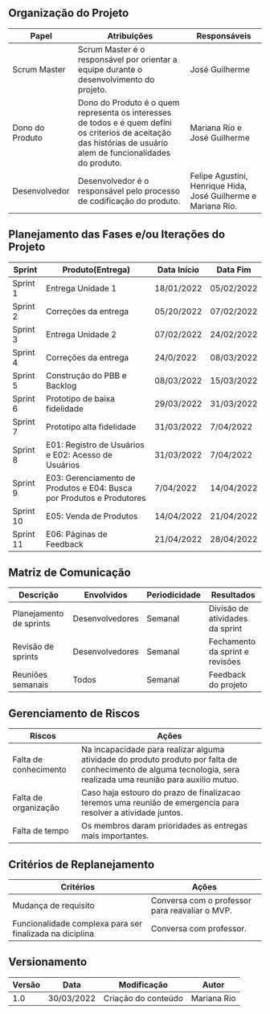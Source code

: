 
## Organização do Projeto

Papel  |Atribuições|Responsáveis
-------|-----------|------------
Scrum Master| Scrum Master é o responsável por orientar a equipe durante o desenvolvimento do projeto.| José Guilherme
Dono do Produto| Dono do Produto é o quem representa os interesses de todos e é quem defini os criterios de aceitação das histórias de usuário alem de funcionalidades do produto. | Mariana Rio e José Guilherme
Desenvolvedor| Desenvolvedor é o responsável pelo processo de codificação do produto.| Felipe Agustini, Henrique Hida, José Guilherme e Mariana Rio.

## Planejamento das Fases e/ou Iterações do Projeto

Sprint |Produto(Entrega)|Data Início|Data Fim
-------|----------------|-----------|--------
Sprint 1| Entrega Unidade 1 | 18/01/2022| 05/02/2022
Sprint 2| Correções da entrega |  05/20/2022| 07/02/2022
Sprint 3| Entrega Unidade 2 |  07/02/2022| 24/02/2022
Sprint 4| Correções da entrega |  24/0/2022| 08/03/2022
Sprint 5| Construção do PBB e Backlog|  08/03/2022| 15/03/2022
Sprint 6| Prototipo de baixa fidelidade| 29/03/2022|31/03/2022
Sprint 7| Prototipo alta fidelidade|31/03/2022|7/04/2022
Sprint 8| E01: Registro de Usuários e E02: Acesso de Usuários|31/03/2022|7/04/2022
Sprint 9|E03: Gerenciamento de Produtos e E04: Busca por Produtos e Produtores|7/04/2022|14/04/2022
Sprint 10|E05: Venda de Produtos|14/04/2022|21/04/2022
Sprint 11|E06: Páginas de Feedback|21/04/2022|28/04/2022


## Matriz de Comunicação
Descrição|Envolvidos|Periodicidade|Resultados
---------|----------|-------------|----------
Planejamento de sprints| Desenvolvedores| Semanal| Divisão de atividades da sprint
Revisão de sprints|Desenvolvedores| Semanal| Fechamento da sprint e revisões
Reuniões semanais| Todos| Semanal| Feedback do projeto

## Gerenciamento de Riscos
Riscos|Ações
------|-----
Falta de conhecimento| Na incapacidade para realizar alguma atividade do produto produto por falta de conhecimento de alguma tecnologia, sera realizada uma reunião para auxilio mutuo.
Falta de organização| Caso haja estouro do prazo de finalizacao teremos uma reunião de emergencia para resolver a atividade juntos.
Falta de tempo| Os membros daram prioridades as entregas mais importantes.

## Critérios de Replanejamento
Critérios|Ações
---------|-----
Mudança de requisito| Conversa com o professor para reavaliar o MVP.
Funcionalidade complexa para ser finalizada na diciplina | Conversa com professor.

## Versionamento

Versão|Data      |Modificação        |Autor
-------|----------|-------------------|--------
1.0    |30/03/2022|Criação do conteúdo| Mariana Rio

